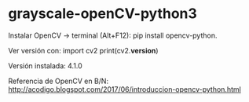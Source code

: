 # grayscale-openCV-python3

Instalar OpenCV → terminal (Alt+F12):  pip install opencv-python.

Ver versión con:
   import cv2
   print(cv2.__version__)

Versión instalada: 4.1.0

Referencia de OpenCV en B/N: http://acodigo.blogspot.com/2017/06/introduccion-opencv-python.html
